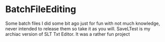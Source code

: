 # BatchFileEditing
Some batch files I did some bit ago just for fun with not much knowledge, never intended to release them so take it as you will.
SaveLTest is my archiac version of SLT Txt Editor. It was a rather fun project
